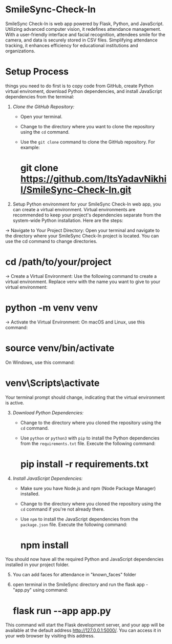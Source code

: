 # SmileSync-Check-In
SmileSync Check-In is web app powered by Flask, Python, and JavaScript. Utilizing advanced computer vision, it redefines attendance management. With a user-friendly interface and facial recognition, attendees smile for the camera, and data is securely stored in CSV files. Simplifying attendance tracking, it enhances efficiency for educational institutions and organizations.

# Setup Process
things you need to do first is to copy code from GitHub, create Python virtual enviroment, download Python dependencies, and install JavaScript dependencies from the terminal:

1. *Clone the GitHub Repository:*
   - Open your terminal.
   - Change to the directory where you want to clone the repository using the `cd` command.
   - Use the `git clone` command to clone the GitHub repository. For example:
     
     # git clone https://github.com/ItsYadavNikhil/SmileSync-Check-In.git


2. Setup Python environment for your SmileSync Check-In web app, you can create a virtual environment. Virtual environments are recommended to keep your project's dependencies separate from the system-wide Python installation. Here are the steps:

-> Navigate to Your Project Directory:
   Open your terminal and navigate to the directory where your SmileSync Check-In project is located. You can use the cd command to change directories.
   
   # cd /path/to/your/project
   
-> Create a Virtual Environment:
   Use the following command to create a virtual environment. Replace venv with the name you want to give to your virtual environment:

   # python -m venv venv
   
-> Activate the Virtual Environment:
   On macOS and Linux, use this command:

   # source venv/bin/activate
   On Windows, use this command:

   # venv\Scripts\activate
   Your terminal prompt should change, indicating that the virtual environment is active.


     

3. *Download Python Dependencies:*
   - Change to the directory where you cloned the repository using the `cd` command.
   - Use `python` or `python3` with `pip` to install the Python dependencies from the `requirements.txt` file. Execute the following command:
     
     # pip install -r requirements.txt
     

4. *Install JavaScript Dependencies:*
   - Make sure you have Node.js and npm (Node Package Manager) installed.
   - Change to the directory where you cloned the repository using the `cd` command if you're not already there.
   - Use `npm` to install the JavaScript dependencies from the `package.json` file. Execute the following command:
     
     # npm install

You should now have all the required Python and JavaScript dependencies installed in your project folder.

5. You can add faces for attendance in "known_faces" folder

6. open terminal in the SmileSync directory and run the flask app - "app.py" using command:
    # flask run --app app.py
This command will start the Flask development server, and your app will be available at the default address http://127.0.0.1:5000/. You can access it in your web browser by visiting this address.
